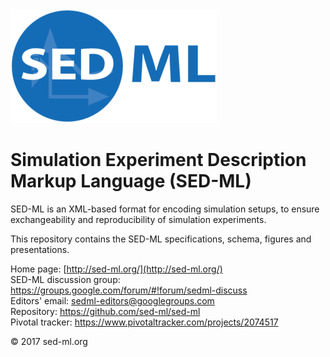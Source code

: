 <img alt="SED-ML logo" src="./figures/SEDML_logo.png" />

# Simulation Experiment Description Markup Language (SED-ML)
SED-ML is an XML-based format for encoding simulation setups, to ensure exchangeability and reproducibility of simulation experiments.

This repository contains the SED-ML specifications, schema, figures and presentations.

Home page: [http://sed-ml.org/](http://sed-ml.org/)  
SED-ML discussion group: https://groups.google.com/forum/#!forum/sedml-discuss  
Editors' email: sedml-editors@googlegroups.com  
Repository: https://github.com/sed-ml/sed-ml  
Pivotal tracker: https://www.pivotaltracker.com/projects/2074517

&copy; 2017 sed-ml.org

